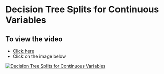 # Decision Tree Splits for Continuous Variables
## To view the video
* [Click here](https://youtu.be/OD8aO4ovIBo)
* Click on the image below

[![Decision Tree Splits for Continuous Variables](http://img.youtube.com/vi/OD8aO4ovIBo/0.jpg)](http://www.youtube.com/watch?v=OD8aO4ovIBo)
